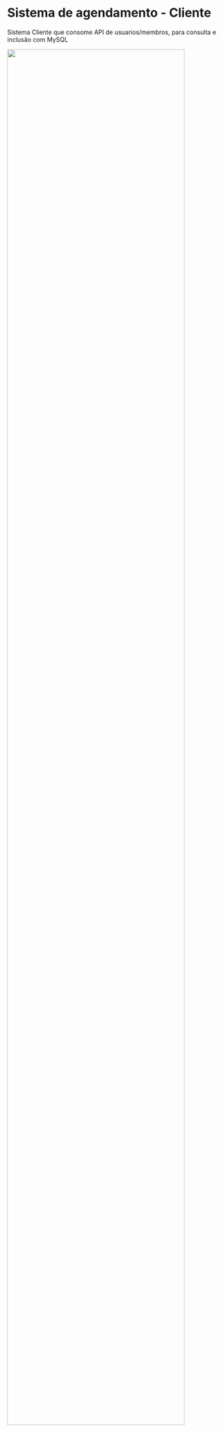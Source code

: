 # Sistema de agendamento - Cliente
 Sistema Cliente que consome API de usuarios/membros, para consulta e inclusão com MySQL
 


<img src="./homePage.PNG" width="90%" >





  
